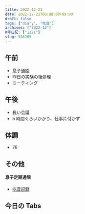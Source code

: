 ```yaml
---
title: 2022-12-21
date: 2022-12-21T00:00:00+09:00
draft: false
tags: ["diary", "吃音"]
archives: ["2022-12"]
n年日記: ["1221"]
slug: 586285
---
```


## 午前

- 息子通園
- 昨日の実験の後処理
- ミーティング

## 午後

- 長い会議
- 5 時間ぐらいかかり、仕事片付かず

## 体調

- 76

## その他

#### 息子定期通院

- [吃音記録 ](https://scrapbox.io/sk85/%E5%90%83%E9%9F%B3%E8%A8%98%E9%8C%B2#63a300872cbdec00002041e4)

## 今日の Tabs
